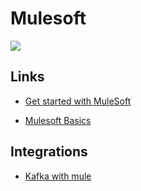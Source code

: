 # Mulesoft

![](https://www.gartner.com/imagesrv/peer-insights/vendors/logos/mulesoft.png)

## Links

- [Get started with MuleSoft](https://blogs.mulesoft.com/dev-guides/how-to-tutorials/getting-started-with-mulesoft/?utm_campaign=5fc92abb61292600017e7c63&utm_content=6008853f23eafc00014da6a8&utm_medium=smarpshare&utm_source=linkedin) 

- [Mulesoft Basics](https://lnkd.in/ejGyDpv)



## Integrations

- [Kafka with mule](https://medium.com/swlh/integrating-apache-kafka-with-mule-4-anypoint-studio-7-8-on-windows-os-f237fca266ee)


